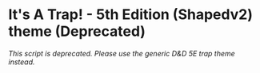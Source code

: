# It's A Trap! - 5th Edition (Shapedv2) theme (Deprecated)

_This script is deprecated. Please use the generic D&D 5E trap theme instead._
